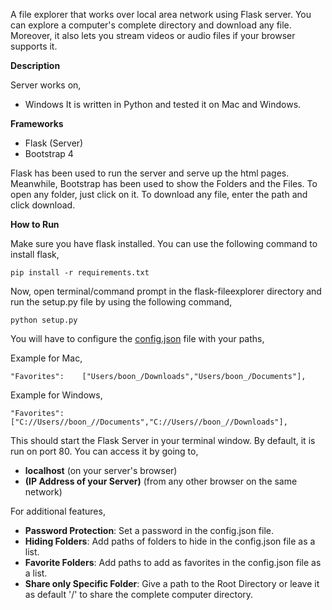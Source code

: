 A file explorer that works over local area network using Flask server. You can explore a computer's complete directory and download any file. Moreover, it also lets you stream videos or audio files if your browser supports it.

**Description**

Server works on,
- Windows
It is written in Python and tested it on Mac and Windows.

**Frameworks**
- Flask (Server)
- Bootstrap 4 

Flask has been used to run the server and serve up the html pages. Meanwhile, Bootstrap has been used to show the Folders and the Files. To open any folder, just click on it. To download any file, enter the path and click download.

**How to Run**

Make sure you have flask installed. You can use the following command to install flask,

    pip install -r requirements.txt
    
Now, open terminal/command prompt in the flask-fileexplorer directory and run the setup.py file by using the following command,

    python setup.py

You will have to configure the [config.json](config.json) file with your paths,

Example for Mac,

    "Favorites":    ["Users/boon_/Downloads","Users/boon_/Documents"],

Example for Windows,

    "Favorites":    ["C://Users//boon_//Documents","C://Users//boon_//Downloads"],


This should start the Flask Server in your terminal window. By default, it is run on port 80. You can access it by going to,
- **localhost** (on your server's browser)
- **(IP Address of your Server)** (from any other browser on the same network)

For additional features,

- **Password Protection**: Set a password in the config.json file.
- **Hiding Folders**: Add paths of folders to hide in the config.json file as a list.
- **Favorite Folders**: Add paths to add as favorites in the config.json file as a list.
- **Share only Specific Folder**: Give a path to the Root Directory or leave it as default '/' to share the complete computer directory.
